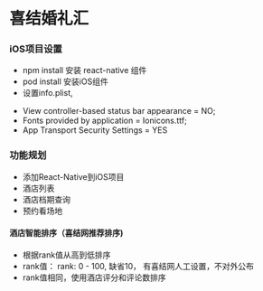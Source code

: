 # 喜结婚礼汇

### iOS项目设置
* npm install 安装 react-native 组件
* pod install 安装iOS组件
* 设置info.plist,
- View controller-based status bar appearance = NO; 
- Fonts provided by application = Ionicons.ttf; 
- App Transport Security Settings = YES

### 功能规划 
* 添加React-Native到iOS项目
* 酒店列表
* 酒店档期查询
* 预约看场地

#### 酒店智能排序（喜结网推荐排序)
* 根据rank值从高到低排序
* rank值： rank: 0 - 100, 缺省10， 有喜结网人工设置，不对外公布
* rank值相同，使用酒店评分和评论数排序
